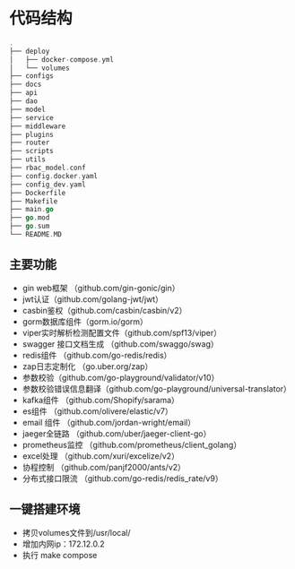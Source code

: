 # 代码结构
``` go
.
├── deploy
│   ├── docker-compose.yml
│   └── volumes
├── configs
├── docs
├── api
├── dao
├── model
├── service
├── middleware
├── plugins
├── router
├── scripts
├── utils
├── rbac_model.conf
├── config.docker.yaml
├── config_dev.yaml
├── Dockerfile
├── Makefile
├── main.go
├── go.mod
├── go.sum
└── README.MD

```

## 主要功能
- gin web框架 （github.com/gin-gonic/gin）
- jwt认证（github.com/golang-jwt/jwt）
- casbin鉴权（github.com/casbin/casbin/v2）
- gorm数据库组件（gorm.io/gorm）
- viper实时解析检测配置文件（github.com/spf13/viper）
- swagger 接口文档生成 （github.com/swaggo/swag）
- redis组件 （github.com/go-redis/redis）
- zap日志定制化 （go.uber.org/zap）
- 参数校验（github.com/go-playground/validator/v10）
- 参数校验错误信息翻译（github.com/go-playground/universal-translator）
- kafka组件 （github.com/Shopify/sarama）
- es组件 （github.com/olivere/elastic/v7）
- email 组件 （github.com/jordan-wright/email）
- jaeger全链路 （github.com/uber/jaeger-client-go）
- prometheus监控 （github.com/prometheus/client_golang）
- excel处理 （github.com/xuri/excelize/v2）
- 协程控制 （github.com/panjf2000/ants/v2）
- 分布式接口限流 （github.com/go-redis/redis_rate/v9）

## 一键搭建环境
- 拷贝volumes文件到/usr/local/
- 增加内网ip：172.12.0.2
- 执行 make compose